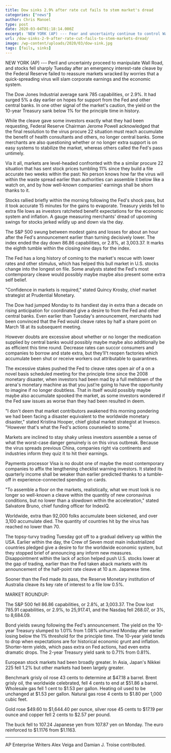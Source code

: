 ```yaml
---
title: Dow sinks 2.9% after rate cut fails to stem market's dread
categories: ["news"]
author: Chris Manoel
type: post
date: 2020-03-04T01:18:14.000Z
excerpt: 'NEW YORK (AP) --- Fear and uncertainty continue to control Wall Street, and stocks fell sharply Tuesday after an emergency interest-rate cut by the Federal Reserve failed to reassure markets wracked by worries that a fast-spreading virus will slam corporate profits and the economy. The Dow Jones Industrial average sank 785 points, or 2.9%. It&hellip;'
url: /dow-sinks-2-9-after-rate-cut-fails-to-stem-markets-dread/
image: /wp-content/uploads/2020/03/dow-sink.jpg
tags: [fails, sinks]
---
```


NEW YORK (AP) --- Peril and uncertainty proceed to manipulate Wall Road, and stocks fell sharply Tuesday after an emergency interest-rate cleave by the Federal Reserve failed to reassure markets wracked by worries that a quick-spreading virus will slam corporate earnings and the economic system.

The Dow Jones Industrial average sank 785 capabilities, or 2.9%. It had surged 5% a day earlier on hopes for support from the Fed and other central banks. In one other signal of the market's caution, the yield on the 10-year Treasury sank below 1% for the principle time in history.

While the cleave gave some investors exactly what they had been requesting, Federal Reserve Chairman Jerome Powell acknowledged that the final resolution to the virus procure 22 situation must reach accumulate the benefit of health consultants and others, no longer central banks. Some merchants are also questioning whether or no longer extra support is on easy systems to stabilize the market, whereas others called the Fed's pass untimely.

Via it all, markets are level-headed confronted with the a similar procure 22 situation that has sent stock prices tumbling 11% since they build a file accurate two weeks within the past: No person knows how far the virus will within the waste spread earlier than authorities can assemble it below like a watch on, and by how well-known companies' earnings shall be shorn thanks to it.

Stocks rallied briefly within the morning following the Fed's shock pass, but it took accurate 15 minutes for the gains to evaporate. Treasury yields fell to extra file lows as investors ratcheted benefit expectations for the economic system and inflation. A gauge measuring merchants' dread of upcoming swings for stocks jerked wildly up and down via the day.

The S&P 500 swung between modest gains and losses for about an hour after the Fed's announcement earlier than turning decisively lower. The index ended the day down 86.86 capabilities, or 2.8%, at 3,003.37. It marks the eighth tumble within the closing nine days for the index.

The Fed has a long history of coming to the market's rescue with lower rates and other stimulus, which has helped this bull market in U.S. stocks change into the longest on file. Some analysts stated the Fed's most contemporary cleave would possibly maybe maybe also present some extra self belief.

"Confidence in markets is required," stated Quincy Krosby, chief market strategist at Prudential Monetary.

The Dow had jumped Monday to its handiest day in extra than a decade on rising anticipation for coordinated give a desire to from the Fed and other central banks. Even earlier than Tuesday's announcement, merchants had been convinced that the Fed would cleave rates by half a share point on March 18 at its subsequent meeting.

However doubts are excessive about whether or no longer the medication supplied by central banks would possibly maybe maybe also additionally be as efficient this time round. Decrease rates can succor consumers and companies to borrow and state extra, but they’ll't reopen factories which accumulate been shut or receive workers out attributable to quarantines.

The excessive stakes pushed the Fed to cleave rates open air of a on a novel basis scheduled meeting for the principle time since the 2008 monetary disaster, when investors had been mad by a full meltdown of the arena's monetary machine as that you just’re going to have the opportunity to imagine if no longer doubtless. That in itself would possibly maybe maybe also accumulate spooked the market, as some investors wondered if the Fed saw issues as worse than they had been resulted in deem.

"I don't deem that market contributors awakened this morning pondering we had been facing a disaster equivalent to the worldwide monetary disaster," stated Kristina Hooper, chief global market strategist at Invesco. "However that's what the Fed's actions counseled to some."

Markets are inclined to stay shaky unless investors assemble a sense of what the worst-case danger genuinely is on this virus outbreak. Because the virus spreads previous China, companies right via continents and industries inform they quiz it to hit their earnings.

Payments processor Visa is no doubt one of maybe the most contemporary companies to affix the lengthening checklist warning investors. It stated its quarterly income shall be weaker than earlier predicted thanks to a tumble-off in experience-connected spending on cards.

"To assemble a floor on the markets, realistically, what we must look is no longer so well-known a cleave within the quantity of new coronavirus conditions, but no lower than a slowdown within the acceleration," stated Salvatore Bruno, chief funding officer for IndexIQ.

Worldwide, extra than 92,000 folks accumulate been sickened, and over 3,100 accumulate died. The quantity of countries hit by the virus has reached no lower than 70.

The topsy-turvy trading Tuesday got off to a gradual delivery up within the USA. Earlier within the day, the Crew of Seven most main industrialized countries pledged give a desire to for the worldwide economic system, but they stopped brief of announcing any inform new measures. Disappointment within the lack of action helped push U.S. stocks lower at the gap of trading, earlier than the Fed taken aback markets with its announcement of the half-point rate cleave at 10 a.m. Japanese time.

Sooner than the Fed made its pass, the Reserve Monetary institution of Australia cleave its key rate of interest to a file low 0.5%.

MARKET ROUNDUP:

The S&P 500 fell 86.86 capabilities, or 2.8%, at 3,003.37. The Dow lost 785.91 capabilities, or 2.9%, to 25,917.41, and the Nasdaq fell 268.07, or 3%, to 8,684.09.

Bond yields swung following the Fed's announcement. The yield on the 10-year Treasury slumped to 1.01% from 1.08% unhurried Monday after earlier losing below the 1% threshold for the principle time. The 10-year yield tends to drop when expectations are for historical economic grunt and inflation. Shorter-term yields, which pass extra on Fed actions, had even extra dramatic drops. The 2-year Treasury yield sank to 0.71% from 0.81%.

European stock markets had been broadly greater. In Asia, Japan's Nikkei 225 fell 1.2% but other markets had been largely greater.

Benchmark grisly oil rose 43 cents to determine at $47.18 a barrel. Brent grisly oil, the worldwide celebrated, fell 4 cents to end at $51.86 a barrel. Wholesale gas fell 1 cent to $1.53 per gallon. Heating oil used to be unchanged at $1.53 per gallon. Natural gas rose 4 cents to $1.80 per 1,000 cubic feet.

Gold rose $49.60 to $1,644.40 per ounce, silver rose 45 cents to $17.19 per ounce and copper fell 2 cents to $2.57 per pound.

The buck fell to 107.24 Japanese yen from 107.87 yen on Monday. The euro reinforced to $1.1176 from $1.1163.

* * *

AP Enterprise Writers Alex Veiga and Damian J. Troise contributed.
